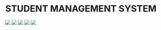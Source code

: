 # STUDENT MANAGEMENT SYSTEM

<img src="img/login.jpeg">
<img src="img/verify.jpeg">
<img src="img/register.jpeg">
<img src="img/drawer.jpeg">
<img src="img/announcement.jpeg">